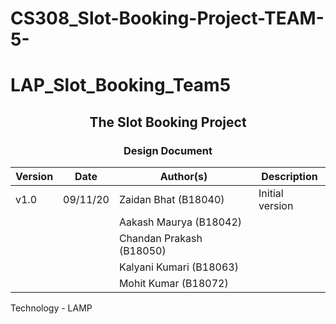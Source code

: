 # CS308_Slot-Booking-Project-TEAM-5-
# LAP_Slot_Booking_Team5
## <center> The Slot Booking Project </center>

### <center> Design Document </center>

Version | Date | Author(s) | Description
------- | ----- | ------------------------| ------------------- 
v1.0    | 09/11/20 | Zaidan Bhat (B18040) | Initial version
 | | | Aakash Maurya (B18042) | 
 | | | Chandan Prakash (B18050) | 
 | | | Kalyani Kumari (B18063) | 
 | | | Mohit Kumar (B18072) | 

Technology - LAMP 
